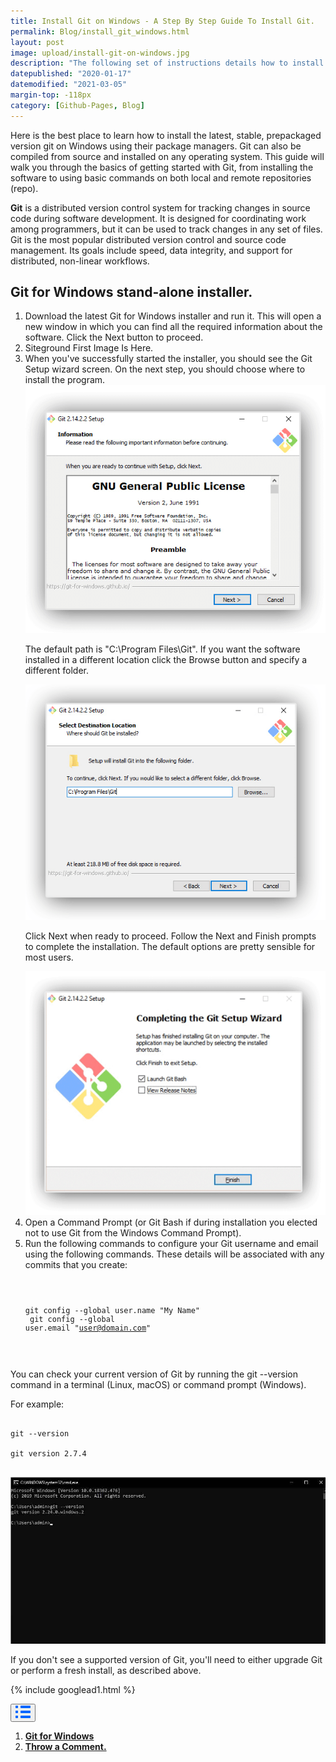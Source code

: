 ```yaml
---
title: Install Git on Windows - A Step By Step Guide To Install Git.
permalink: Blog/install_git_windows.html
layout: post
image: upload/install-git-on-windows.jpg
description: "The following set of instructions details how to install Git on Windows. You can either install it as a package or via another installer or download the source code and compile it. Git for Windows focuses on offering a lightweight, native set of tools that bring the full feature set of the Git SCM to Windows while providing appropriate use."
datepublished: "2020-01-17"
datemodified: "2021-03-05"
margin-top: -118px
category: [Github-Pages, Blog]
---
```


Here is the best place to learn how to install the latest, stable, prepackaged version git on Windows using their package managers. Git can also be compiled from source and installed on any operating system. This guide will walk you through the basics of getting started with Git, from installing the software to using basic commands on both local and remote repositories (repo).

<strong>Git</strong> is a distributed version control system for tracking changes in source code during software development. It is designed for coordinating work among programmers, but it can be used to track changes in any set of files. Git is the most popular distributed version control and source code management. Its goals include speed, data integrity, and support for distributed, non-linear workflows.

<h2 id="git-for-windows">Git for Windows stand-alone installer.</h2>

<ol>
<li>Download the latest Git for Windows installer and run it. This will open a new window in which you can find all the required information about the software. Click the Next button to proceed.
</li>
<li>Siteground First Image Is Here.</li>
<li>When you've successfully started the installer, you should see the Git Setup wizard screen. On the next step, you should choose where to install the program. <br>

<img src="/uploads/install-git-windows-1.png">

The default path is "C:\Program Files\Git". If you want the software installed in a different location click the Browse button and specify a different folder. <br>

<img src="/uploads/install-git-windows-2.png">

Click Next when ready to proceed. Follow the Next and Finish prompts to complete the installation. The default options are pretty sensible for most users.</li>

<img src="/uploads/install-git-windows-3.png">

<li>Open a Command Prompt (or Git Bash if during installation you elected not to use Git from the Windows Command Prompt).</li>
<li>Run the following commands to configure your Git username and email using the following commands. These details will be associated with any commits that you create:</li>
<pre>
<code>

git config --global user.name "My Name" <br>
git config --global user.email "user@domain.com"

</code>
</pre>
</ol>

You can check your current version of Git by running the git --version command in a terminal (Linux, macOS) or command prompt (Windows).

For example:

<pre>
<code>
git --version <br>
git version 2.7.4
</code>
</pre>

<img src="/uploads/install-git-windows-cmd.jpg">

If you don't see a supported version of Git, you'll need to either upgrade Git or perform a fresh install, as described above.

{% include googlead1.html %}

<div class="anim_container">
<button id="show">
<svg width="24" height="20" viewBox="0 0 24 20">
<path d="M3 0H1C0.4 0 0 0.4 0 1V3C0 3.6 0.4 4 1 4H3C3.6 4 4 3.6 4 3V1C4 0.4 3.6 0 3 0Z"
									fill="#0066FF" />
								<path d="M3 0H1C0.4 0 0 0.4 0 1V3C0 3.6 0.4 4 1 4H3C3.6 4 4 3.6 4 3V1C4 0.4 3.6 0 3 0Z"
									transform="translate(0 8)" fill="#0066FF" />
								<path d="M3 0H1C0.4 0 0 0.4 0 1V3C0 3.6 0.4 4 1 4H3C3.6 4 4 3.6 4 3V1C4 0.4 3.6 0 3 0Z"
									transform="translate(0 16)" fill="#0066FF" />
								<path
									d="M15 0H1C0.4 0 0 0.4 0 1V3C0 3.6 0.4 4 1 4H15C15.6 4 16 3.6 16 3V1C16 0.4 15.6 0 15 0Z"
									transform="translate(8)" fill="#0066FF" />
								<path
									d="M15 0H1C0.4 0 0 0.4 0 1V3C0 3.6 0.4 4 1 4H15C15.6 4 16 3.6 16 3V1C16 0.4 15.6 0 15 0Z"
									transform="translate(8 8)" fill="#0066FF" />
								<path
									d="M15 0H1C0.4 0 0 0.4 0 1V3C0 3.6 0.4 4 1 4H15C15.6 4 16 3.6 16 3V1C16 0.4 15.6 0 15 0Z"
									transform="translate(8 16)" fill="#0066FF" />
							</svg>
						</button>
<div id="links_container">
			<ol>
				<li> <a href="#git-for-windows" class="test"><b>Git for Windows</b></a></li>
				<li><a href="#disqus_thread" class="test"><b>Throw a Comment.</b></a></li>
			</ol>
		</div>
</div>
